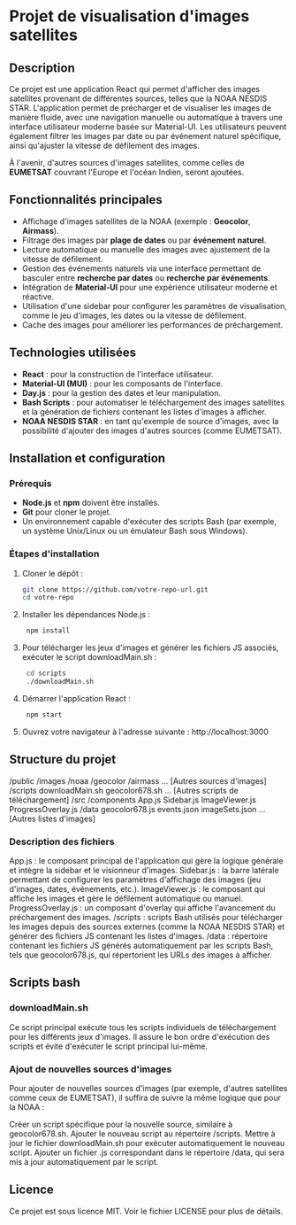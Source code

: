 # Projet de visualisation d'images satellites

## Description

Ce projet est une application React qui permet d'afficher des images satellites provenant de différentes sources, telles que la NOAA NESDIS STAR. L'application permet de précharger et de visualiser les images de manière fluide, avec une navigation manuelle ou automatique à travers une interface utilisateur moderne basée sur Material-UI. Les utilisateurs peuvent également filtrer les images par date ou par événement naturel spécifique, ainsi qu'ajuster la vitesse de défilement des images.

À l'avenir, d'autres sources d'images satellites, comme celles de **EUMETSAT** couvrant l'Europe et l'océan Indien, seront ajoutées.

## Fonctionnalités principales

- Affichage d'images satellites de la NOAA (exemple : **Geocolor**, **Airmass**).
- Filtrage des images par **plage de dates** ou par **événement naturel**.
- Lecture automatique ou manuelle des images avec ajustement de la vitesse de défilement.
- Gestion des événements naturels via une interface permettant de basculer entre **recherche par dates** ou **recherche par événements**.
- Intégration de **Material-UI** pour une expérience utilisateur moderne et réactive.
- Utilisation d'une sidebar pour configurer les paramètres de visualisation, comme le jeu d'images, les dates ou la vitesse de défilement.
- Cache des images pour améliorer les performances de préchargement.

## Technologies utilisées

- **React** : pour la construction de l'interface utilisateur.
- **Material-UI (MUI)** : pour les composants de l'interface.
- **Day.js** : pour la gestion des dates et leur manipulation.
- **Bash Scripts** : pour automatiser le téléchargement des images satellites et la génération de fichiers contenant les listes d'images à afficher.
- **NOAA NESDIS STAR** : en tant qu'exemple de source d'images, avec la possibilité d'ajouter des images d'autres sources (comme EUMETSAT).

## Installation et configuration

### Prérequis

- **Node.js** et **npm** doivent être installés.
- **Git** pour cloner le projet.
- Un environnement capable d'exécuter des scripts Bash (par exemple, un système Unix/Linux ou un émulateur Bash sous Windows).

### Étapes d'installation

1. Cloner le dépôt :

   ```bash
   git clone https://github.com/votre-repo-url.git
   cd votre-repo

2. Installer les dépendances Node.js :

   ```bash
    npm install

3. Pour télécharger les jeux d'images et générer les fichiers JS associés, exécuter le script downloadMain.sh :

   ```bash
    cd scripts
    ./downloadMain.sh

4. Démarrer l'application React :

   ```bash
    npm start

5. Ouvrez votre navigateur à l'adresse suivante :
http://localhost:3000

## Structure du projet

/public
  /images
    /noaa
      /geocolor
      /airmass
    ... [Autres sources d'images]
/scripts
  downloadMain.sh
  geocolor678.sh
  ... [Autres scripts de téléchargement]
/src
  /components
    App.js
    Sidebar.js
    ImageViewer.js
    ProgressOverlay.js
  /data
    geocolor678.js
    events.json
    imageSets.json
    ... [Autres listes d'images]

### Description des fichiers
App.js : le composant principal de l'application qui gère la logique générale et intègre la sidebar et le visionneur d'images.
Sidebar.js : la barre latérale permettant de configurer les paramètres d'affichage des images (jeu d'images, dates, événements, etc.).
ImageViewer.js : le composant qui affiche les images et gère le défilement automatique ou manuel.
ProgressOverlay.js : un composant d'overlay qui affiche l'avancement du préchargement des images.
/scripts : scripts Bash utilisés pour télécharger les images depuis des sources externes (comme la NOAA NESDIS STAR) et générer des fichiers JS contenant les listes d'images.
/data : répertoire contenant les fichiers JS générés automatiquement par les scripts Bash, tels que geocolor678.js, qui répertorient les URLs des images à afficher.

## Scripts bash
### downloadMain.sh
Ce script principal exécute tous les scripts individuels de téléchargement pour les différents jeux d'images. Il assure le bon ordre d'exécution des scripts et évite d'exécuter le script principal lui-même.

### Ajout de nouvelles sources d'images

Pour ajouter de nouvelles sources d'images (par exemple, d'autres satellites comme ceux de EUMETSAT), il suffira de suivre la même logique que pour la NOAA :

Créer un script spécifique pour la nouvelle source, similaire à geocolor678.sh.
Ajouter le nouveau script au répertoire /scripts.
Mettre à jour le fichier downloadMain.sh pour exécuter automatiquement le nouveau script.
Ajouter un fichier .js correspondant dans le répertoire /data, qui sera mis à jour automatiquement par le script.

## Licence

Ce projet est sous licence MIT. Voir le fichier LICENSE pour plus de détails.